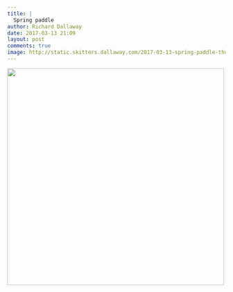 ```yaml
---
title: |
  Spring paddle
author: Richard Dallaway
date: 2017-03-13 21:09
layout: post
comments: true
image: http://static.skitters.dallaway.com/2017-03-13-spring-paddle-thumb-FullSizeRender.jpg
---
```


<div>
        <a href="http://static.skitters.dallaway.com/2017-03-13-spring-paddle-fullsize-FullSizeRender.jpg">
          <img src="http://static.skitters.dallaway.com/2017-03-13-spring-paddle-thumb-FullSizeRender.jpg" width="500" height="500"/>
        </a>
      </div>


  
      